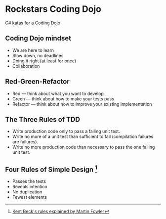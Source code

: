 # Rockstars Coding Dojo
C# katas for a Coding Dojo

## Coding Dojo mindset

* We are here to learn
* Slow down, no deadlines
* Doing it right (at least for once)
* Collaboration

## Red-Green-Refactor

* Red — think about what you want to develop
* Green — think about how to make your tests pass
* Refactor — think about how to improve your existing implementation

## The Three Rules of TDD

* Write production code only to pass a failing unit test.
* Write no more of a unit test than sufficient to fail (compilation failures are failures).
* Write no more production code than necessary to pass the one failing unit test.

## Four Rules of Simple Design [^1]

* Passes the tests
* Reveals intention
* No duplication
* Fewest elements

[^1]: [Kent Beck's rules explained by Martin Fowler](https://martinfowler.com/bliki/BeckDesignRules.html)
